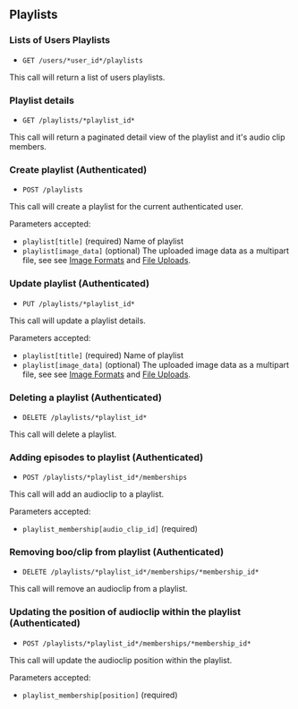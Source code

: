 ## Playlists ##

### Lists of Users Playlists ###

 * `GET /users/*user_id*/playlists`

This call will return a list of users playlists.
  

### Playlist details ###

 * `GET /playlists/*playlist_id*`

This call will return a paginated detail view of the playlist and it's audio clip members.


### Create playlist (Authenticated) ###

 * `POST /playlists`
  
This call will create a playlist for the current authenticated user.

  Parameters accepted:

  * `playlist[title]` (required) Name of playlist
  * `playlist[image_data]` (optional) The uploaded image data as a multipart file, see see [Image Formats](https://github.com/audioboom/api/blob/master/sections/reference_index.md#image-formats) and [File Uploads](https://github.com/audioboom/api/blob/master/sections/reference_index.md#file-uploads).


### Update playlist (Authenticated) ###

 * `PUT /playlists/*playlist_id*`
  
This call will update a playlist details.

  Parameters accepted:

  * `playlist[title]` (required) Name of playlist
  * `playlist[image_data]` (optional) The uploaded image data as a multipart file, see see [Image Formats](https://github.com/audioboom/api/blob/master/sections/reference_index.md#image-formats) and [File Uploads](https://github.com/audioboom/api/blob/master/sections/reference_index.md#file-uploads).


### Deleting a playlist (Authenticated) ###

 * `DELETE /playlists/*playlist_id*`
  
This call will delete a playlist.


### Adding episodes to playlist (Authenticated) ###

 * `POST /playlists/*playlist_id*/memberships`
  
This call will add an audioclip to a playlist.

  Parameters accepted:

  * `playlist_membership[audio_clip_id]` (required) 


### Removing boo/clip from playlist (Authenticated) ###

 * `DELETE /playlists/*playlist_id*/memberships/*membership_id*`
  
This call will remove an audioclip from a playlist.


### Updating the position of audioclip within the playlist (Authenticated) ###

 * `POST /playlists/*playlist_id*/memberships/*membership_id*`
  
This call will update the audioclip position within the playlist.

  Parameters accepted:

  * `playlist_membership[position]` (required) 

